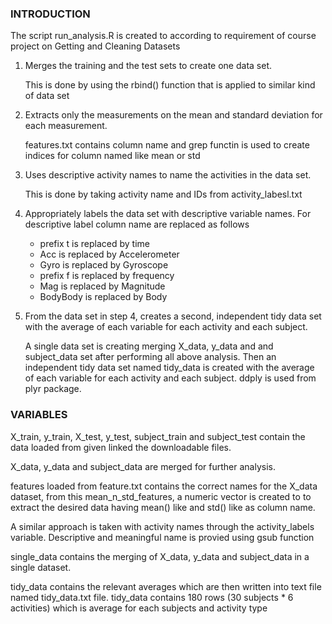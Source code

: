 ### INTRODUCTION

The script run_analysis.R is created to according to requirement of course project on Getting and Cleaning Datasets

1. Merges the training and the test sets to create one data set. 

	This is done by using the rbind() function that is applied to similar kind of data set

2. Extracts only the measurements on the mean and standard deviation for each measurement.

	features.txt contains column name and grep functin is used to create indices for column named like mean or std

3. Uses descriptive activity names to name the activities in the data set. 

	This is done by taking activity name and IDs from activity_labesl.txt

4. Appropriately labels the data set with descriptive variable names. 
	For descriptive label column name are replaced as follows 
	* prefix t is replaced by time
	* Acc is replaced by Accelerometer
	* Gyro is replaced by Gyroscope
	* prefix f is replaced by frequency
	* Mag is replaced by Magnitude
	* BodyBody is replaced by Body

5. From the data set in step 4, creates a second, independent tidy data set with the average of each variable for each activity and each subject.

	A single data set is creating merging X_data, y_data and and subject_data set after performing all above analysis. Then an independent tidy data set named tidy_data is created with the average of each variable for each activity and each subject. ddply is used from plyr package. 


### VARIABLES

X_train, y_train, X_test, y_test, subject_train and subject_test contain the data loaded from given linked the downloadable files.

X_data, y_data and subject_data are merged for further analysis.

features loaded from feature.txt contains the correct names for the X_data dataset, from this mean_n_std_features, a numeric vector is created to to extract the desired data having mean() like and std() like as column name.

A similar approach is taken with activity names through the activity_labels variable. Descriptive and meaningful name is provied using gsub function

single_data contains the merging of X_data, y_data and subject_data in a single dataset.

tidy_data contains the relevant averages which are then written into text file named tidy_data.txt file. tidy_data contains 180 rows (30 subjects * 6 activities) which is average for each subjects and activity type